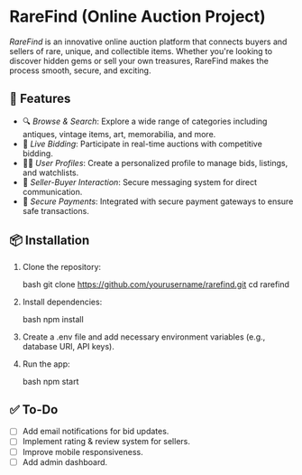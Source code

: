 # RareFind (Online Auction Project)
*RareFind* is an innovative online auction platform that connects buyers and sellers of rare, unique, and collectible items. Whether you're looking to discover hidden gems or sell your own treasures, RareFind makes the process smooth, secure, and exciting.

## 🚀 Features

- 🔍 *Browse & Search*: Explore a wide range of categories including antiques, vintage items, art, memorabilia, and more.  
- 🛒 *Live Bidding*: Participate in real-time auctions with competitive bidding.  
- 🧑‍💼 *User Profiles*: Create a personalized profile to manage bids, listings, and watchlists.  
- 💬 *Seller-Buyer Interaction*: Secure messaging system for direct communication.  
- 🔐 *Secure Payments*: Integrated with secure payment gateways to ensure safe transactions.

## 📦 Installation

1. Clone the repository:

    bash
    git clone https://github.com/yourusername/rarefind.git
    cd rarefind
    

2. Install dependencies:

    bash
    npm install
    

3. Create a .env file and add necessary environment variables (e.g., database URI, API keys).

4. Run the app:

    bash
    npm start
    

## ✅ To-Do

- [ ] Add email notifications for bid updates.
- [ ] Implement rating & review system for sellers.  
- [ ] Improve mobile responsiveness.  
- [ ] Add admin dashboard.
